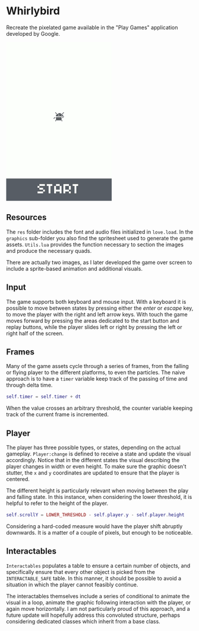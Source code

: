 # Whirlybird

Recreate the pixelated game available in the "Play Games" application developed by Google.

![Whirlybird in a few frames](https://github.com/borntofrappe/game-development/blob/main/Practice/Whirlybird/whirlybird.gif)

## Resources

The `res` folder includes the font and audio files initialized in `love.load`. In the `graphics` sub-folder you also find the spritesheet used to generate the game assets. `Utils.lua` provides the function necessary to section the images and produce the necessary quads.

There are actually two images, as I later developed the game over screen to include a sprite-based animation and additional visuals.

## Input

The game supports both keyboard and mouse input. With a keyboard it is possible to move between states by pressing either the <i>enter</i> or <i>escape</i> key, to move the player with the right and left arrow keys. With touch the game moves forward by pressing the areas dedicated to the start button and replay buttons, while the player slides left or right by pressing the left or right half of the screen.

## Frames

Many of the game assets cycle through a series of frames, from the falling or flying player to the different platforms, to even the particles. The naive approach is to have a `timer` variable keep track of the passing of time and through delta time.

```lua
self.timer = self.timer + dt
```

When the value crosses an arbitrary threshold, the counter variable keeping track of the current frame is incremented.

## Player

The player has three possible types, or states, depending on the actual gameplay. `Player:change` is defined to receive a state and update the visual accordingly. Notice that in the different states the visual describing the player changes in width or even height. To make sure the graphic doesn't stutter, the `x` and `y` coordinates are updated to ensure that the player is centered.

The different height is particularly relevant when moving between the play and falling state. In this instance, when considering the lower threshold, it is helpful to refer to the height of the player.

```lua
self.scrollY = LOWER_THRESHOLD - self.player.y - self.player.height
```

Considering a hard-coded measure would have the player shift abruptly downwards. It is a matter of a couple of pixels, but enough to be noticeable.

## Interactables

`Interactables` populates a table to ensure a certain number of objects, and specifically ensure that every other object is picked from the `INTERACTABLE_SAFE` table. In this manner, it should be possible to avoid a situation in which the player cannot feasibly continue.

The interactables themselves include a series of conditional to animate the visual in a loop, animate the graphic following interaction with the player, or again move horizontally. I am not particularly proud of this approach, and a future update will hopefully address this convoluted structure, perhaps considering dedicated classes which inherit from a base class.
